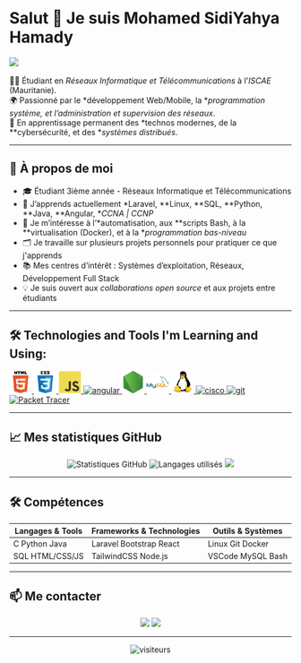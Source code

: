 # Salut 👋 Je suis Mohamed SidiYahya Hamady

![](https://github.com/halfrost/halfrost/blob/master/icons/header_1.png)

👨‍💻 Étudiant en *Réseaux Informatique et Télécommunications* à l'*ISCAE* (Mauritanie).  
🌍 Passionné par le *développement Web/Mobile, la **programmation système, et l’administration et supervision des réseaux*.  
🎯 En apprentissage permanent des *technos modernes, de la **cybersécurité, et des **systèmes distribués*.

---

## 🚀 À propos de moi

* 🎓 Étudiant 3ième année - Réseaux Informatique et Télécommunications
* 🧠 J’apprends actuellement *Laravel, **Linux, **SQL, **Python, **Java, **Angular, **CCNA | CCNP*
* 🔧 Je m’intéresse à l’*automatisation, aux **scripts Bash, à la **virtualisation (Docker), et à la **programmation bas-niveau*
* 🗂 Je travaille sur plusieurs projets personnels pour pratiquer ce que j'apprends
* 📚 Mes centres d’intérêt : Systèmes d’exploitation, Réseaux, Développement Full Stack
* 💡 Je suis ouvert aux *collaborations open source* et aux projets entre étudiants

---

<h2 align="left">🛠 Technologies and Tools I'm Learning and Using:</h2>
<p align="left">
  <a href="https://www.w3.org/html/" target="_blank"> <img src="https://raw.githubusercontent.com/devicons/devicon/master/icons/html5/html5-original-wordmark.svg" alt="html5" width="40" height="40"/> </a>
  <a href="https://www.w3schools.com/css/" target="_blank"> <img src="https://raw.githubusercontent.com/devicons/devicon/master/icons/css3/css3-original-wordmark.svg" alt="css3" width="40" height="40"/> </a>
  <a href="https://developer.mozilla.org/en-US/docs/Web/JavaScript" target="_blank"> <img src="https://raw.githubusercontent.com/devicons/devicon/master/icons/javascript/javascript-original.svg" alt="javascript" width="40" height="40"/> </a>
  <a href="https://angular.io/" target="_blank"> <img src="https://angular.io/assets/images/logos/angular/angular.svg" alt="angular" width="40" height="40"/> </a>
  <a href="https://nodejs.org/" target="_blank"> <img src="https://raw.githubusercontent.com/devicons/devicon/master/icons/nodejs/nodejs-original.svg" alt="nodejs" width="40" height="40"/> </a>
  <a href="https://www.mysql.com/" target="_blank"> <img src="https://raw.githubusercontent.com/devicons/devicon/master/icons/mysql/mysql-original-wordmark.svg" alt="mysql" width="40" height="40"/> </a>
  <a href="https://www.linux.org/" target="_blank"> <img src="https://raw.githubusercontent.com/devicons/devicon/master/icons/linux/linux-original.svg" alt="linux" width="40" height="40"/> </a>
  <a href="https://www.cisco.com/" target="_blank"> <img src="https://www.vectorlogo.zone/logos/cisco/cisco-icon.svg" alt="cisco" width="40" height="40"/> </a>
  <a href="https://git-scm.com/" target="_blank"> <img src="https://www.vectorlogo.zone/logos/git-scm/git-scm-icon.svg" alt="git" width="40" height="40"/> </a>
  <a href="https://www.packettracer.net/" target="_blank"> <img src="https://img.icons8.com/?size=100&id=XEnbmdky0kzu&format=png" alt="Packet Tracer" width="40" height="40"/> </a>
</p>

---

## 📈 Mes statistiques GitHub

<p align="center">
  <img src="https://github-readme-stats.vercel.app/api?username=tonpseudo&show_icons=true&theme=tokyonight" alt="Statistiques GitHub"/>
  <img src="https://github-readme-stats.vercel.app/api/top-langs/?username=tonpseudo&layout=compact&theme=tokyonight" alt="Langages utilisés"/>
  <img src="https://github-profile-trophy.vercel.app/?username=tonpseudo&theme=darkhub&column=3&margin-w=15&margin-h=15" />
</p>

---

## 🛠 Compétences

| Langages & Tools  | Frameworks & Technologies | Outils & Systèmes  |
|-------------------|----------------------------|--------------------|
| C Python Java | Laravel Bootstrap React | Linux Git Docker |
| SQL HTML/CSS/JS | TailwindCSS Node.js | VSCode MySQL Bash |

---

## 📫 Me contacter

<p align="center">
  <a href="mailto:msidiyahyahamady@gmail.com"><img src="https://img.icons8.com/ios-filled/30/000000/email.png"/></a>
  <a href="https://www.linkedin.com/in/mohamedsidiyahyahamady"><img src="https://img.icons8.com/ios-filled/30/000000/linkedin.png"/></a>
</p>

---

<p align="center">
  <img src="https://visitor-badge.laobi.icu/badge?page_id=tonpseudo.tonpseudo" alt="visiteurs">
</p>

